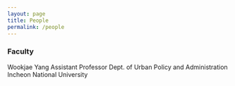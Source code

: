 ```yaml
---
layout: page
title: People
permalink: /people
---
```


### Faculty
Wookjae Yang
Assistant Professor
Dept. of Urban Policy and Administration
Incheon National University
